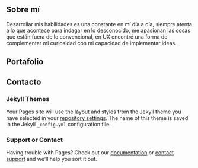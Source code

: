 ## Sobre mí

Desarrollar mis habilidades es una constante en mí día a día, siempre atenta a lo que acontece para indagar en lo desconocido, me apasionan las cosas que están fuera de lo convencional, en UX encontré una forma de complementar mi curiosidad con mi capacidad de implementar ideas.

## Portafolio

## Contacto



### Jekyll Themes

Your Pages site will use the layout and styles from the Jekyll theme you have selected in your [repository settings](https://github.com/8bril/portafolio/settings). The name of this theme is saved in the Jekyll `_config.yml` configuration file.

### Support or Contact

Having trouble with Pages? Check out our [documentation](https://help.github.com/categories/github-pages-basics/) or [contact support](https://github.com/contact) and we’ll help you sort it out.

